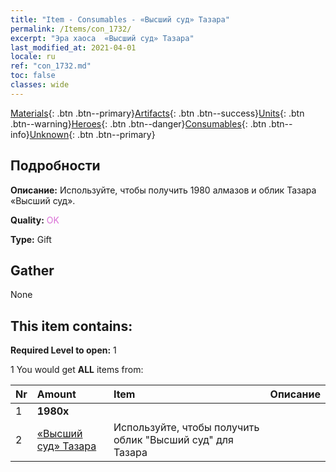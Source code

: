 ```yaml
---
title: "Item - Consumables - «Высший суд» Тазара"
permalink: /Items/con_1732/
excerpt: "Эра хаоса  «Высший суд» Тазара"
last_modified_at: 2021-04-01
locale: ru
ref: "con_1732.md"
toc: false
classes: wide
---
```

 [Materials](/ru/Items/){: .btn .btn--primary}[Artifacts](/ru/Items/Artifacts/){: .btn .btn--success}[Units](/ru/Items/Units/){: .btn .btn--warning}[Heroes](/ru/Items/Heroes/){: .btn .btn--danger}[Consumables](/ru/Items/Consumables/){: .btn .btn--info}[Unknown](/ru/Items/Unknown/){: .btn .btn--primary}

## Подробности
 **Описание:** Используйте, чтобы получить 1980 алмазов и облик Тазара «Высший суд».

 **Quality:** <span style="color: #DA70D6">OK</span>

 **Type:** Gift

## Gather

  None

## This item contains:

 **Required Level to open:** 1

 1 You would get **ALL** items  from:

  | Nr | Amount |     Item    | Описание |
  |:---|:-------|:------------|:-----------:|
  | 1 |  **1980x** | <i class="fas fa-gem"/> |  | 
  | 2 | [«Высший суд» Тазара](/ru/Items/con_1078/) | Используйте, чтобы получить облик \"Высший суд\" для Тазара | 
